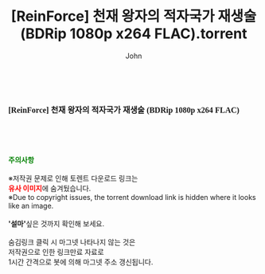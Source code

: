 ﻿---
layout: post
title:  "[ReinForce] 천재 왕자의 적자국가 재생술 (BDRip 1080p x264 FLAC).torrent"
author: John
categories: [ 애니메이션 ]
tags: [  ]
image:  
description: "[ReinForce] 천재 왕자의 적자국가 재생술 (BDRip 1080p x264 FLAC) torrent 정보 공유"
toc: true
toc_sticky: true
---

<br>
<div class="view-img">
<img alt="" class="img-tag" content="http://torrentmobile61.com/data/file/ani/3735182707_GBMrQu1V_80764ca3c9bfb4ac7cf6ff0e55fe92c75a04cde5.jpg" itemprop="image" src="http://torrentmobile61.com/data/file/ani/3735182707_GBMrQu1V_80764ca3c9bfb4ac7cf6ff0e55fe92c75a04cde5.jpg"/></div><div class="view-content" itemprop="description">
<p><span style="font-family:nanumsquareround;font-size:16px;font-weight:700;white-space:nowrap;background-color:rgb(255,255,255);">[ReinForce] 천재 왕자의 적자국가 재생술 (BDRip 1080p x264 FLAC)</span> </p> </div>
    
<br><br><br>
<p data-ke-size="size16"><b><span style="color: green;">주의사항</span></b><br /><br />※저작권 문제로 인해 토렌트 다운로드 링크는<br /><b><span style="color: red;">유사 이미지</span></b>에 숨겨뒀습니다.<br />※Due to copyright issues, the torrent download link is hidden where it looks like an image.<br /><br /><b>'설마'</b>싶은 것까지 확인해 보세요.<br /><br />숨김링크 클릭 시 마그넷 나타나지 않는 것은<br />저작권으로 인한 링크만료 자료로<br />1시간 간격으로 봇에 의해 마그넷 주소 갱신됩니다.</p>
